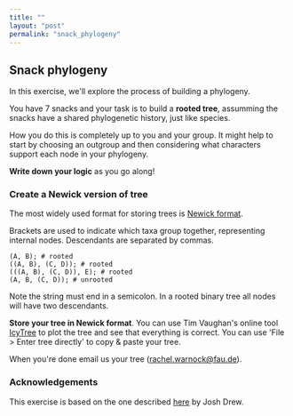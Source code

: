 ```yaml
---
title: ""
layout: "post" 
permalink: "snack_phylogeny"
---
```


## Snack phylogeny

In this exercise, we'll explore the process of building a phylogeny.

You have 7 snacks and your task is to build a **rooted tree**, assumming the snacks have a shared phylogenetic history, just like species.

How you do this is completely up to you and your group. It might help to start by choosing an outgroup and then considering what characters support each node in your phylogeny.

**Write down your logic** as you go along!

### Create a Newick version of tree

The most widely used format for storing trees is [Newick format](https://en.wikipedia.org/wiki/Newick_format). 

Brackets are used to indicate which taxa group together, representing internal nodes. Descendants are separated by commas.

```
(A, B); # rooted
((A, B), (C, D)); # rooted
(((A, B), (C, D)), E); # rooted
(A, B, (C, D)); # unrooted
```

Note the string must end in a semicolon.
In a rooted binary tree all nodes will have two descendants. 

**Store your tree in Newick format**. You can use Tim Vaughan's online tool [IcyTree](https://icytree.org) to plot the tree and see that everything is correct. You can use 'File > Enter tree directly' to copy & paste your tree.

When you're done email us your tree (rachel.warnock@fau.de).

### Acknowledgements

This exercise is based on the one described [here](https://labroides.wordpress.com/candy-phylogeny/) by Josh Drew. 
